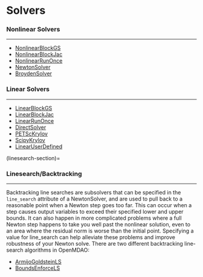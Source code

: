 # Solvers

### Nonlinear Solvers
---

- [NonlinearBlockGS](nonlinear_block_gs.ipynb)
- [NonlinearBlockJac](nonlinear_block_jac.ipynb)
- [NonlinearRunOnce](nonlinear_runonce.ipynb)
- [NewtonSolver](newton.ipynb)
- [BroydenSolver](broyden.ipynb)

### Linear Solvers
---

- [LinearBlockGS](linear_block_gs.ipynb)
- [LinearBlockJac](linear_block_jac.ipynb)
- [LinearRunOnce](linear_runonce.ipynb)
- [DirectSolver](direct_solver.ipynb)
- [PETScKrylov](petsc_krylov.ipynb)
- [ScipyKrylov](scipy_iter_solver.ipynb)
- [LinearUserDefined](linear_user_defined.ipynb)

(linesearch-section)=
### Linesearch/Backtracking
---
Backtracking line searches are subsolvers that can be specified in the `line_search` attribute of a NewtonSolver, and are used to pull back to a reasonable point when a Newton step goes too far. This can occur when a step causes output variables to exceed their specified lower and upper bounds. It can also happen in more complicated problems where a full Newton step happens to take you well past the nonlinear solution, even to an area where the residual norm is worse than the initial point. Specifying a value for line_search can help alleviate these problems and improve robustness of your Newton solve.
There are two different backtracking line-search algorithms in OpenMDAO:

- [ArmijoGoldsteinLS](armijo_goldstein.ipynb)
- [BoundsEnforceLS](bounds_enforce.ipynb)
